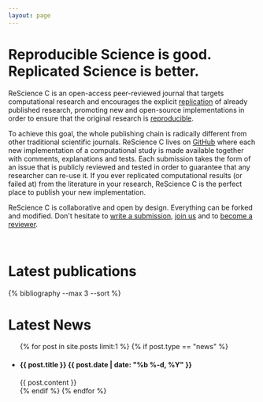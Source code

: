 ```yaml
---
layout: page
---
```


# Reproducible Science is good. Replicated Science is better.

ReScience C is an open-access peer-reviewed journal that targets
computational research and encourages the explicit [replication](faq) of
already published research, promoting new and open-source implementations in
order to ensure that the original research is [reproducible](faq).

To achieve this goal, the whole publishing chain is radically different from
other traditional scientific journals. ReScience C lives on
[GitHub](https://github.com/rescience/) where each new implementation of a
computational study is made available together with comments, explanations and
tests. Each submission takes the form of an issue that is publicly reviewed and
tested in order to guarantee that any researcher can re-use it. If you ever
replicated computational results (or failed at) from the literature in your
research, ReScience C is the perfect place to publish your new implementation.

ReScience C is collaborative and open by design. Everything can be forked and
modified. Don't hesitate to [write a submission](write), [join us](faq) and
to [become a reviewer](https://rescience.github.io/board/).

<br/>


# Latest publications

{% bibliography --max 3 --sort %}
<br>

# Latest News
<ul class="post-list">
  {% for post in site.posts limit:1 %}
  {% if post.type == "news" %}
  <li>
    <h4>{{ post.title }}
    <span class="post-meta">{{ post.date | date: "%b %-d, %Y" }}</span></h4>
    {{ post.content }}
  </li>
  {% endif %}
  {% endfor %}
</ul>


